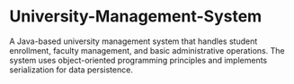 # University-Management-System
A Java-based university management system that handles student enrollment, faculty management, and basic administrative operations. The system uses object-oriented programming principles and implements serialization for data persistence.
